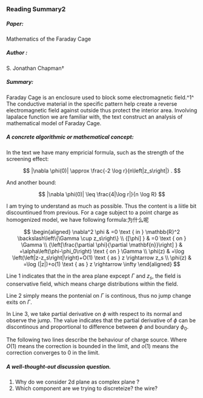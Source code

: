 ### Reading Summary2

##### Paper:

Mathematics of the Faraday Cage

##### Author :

S. Jonathan Chapman†

##### Summary:

Faraday Cage is an enclosure used to block some electromagnetic field.^1^ The conductive material in the specific pattern help create a reverse electromagnetic field against outside thus protect the interior area. Involving lapalace function we are familiar with, the text construct an analysis of mathematical model of Faraday Cage.

##### A concrete algorithmic or mathematical concept:

In the text we have many empricial formula, such as the strength of the screening effect:

$$
|\nabla \phi(0)| \approx \frac{-2 \log r}{n\left|z_s\right|} .
$$

And another bound:

$$
|\nabla \phi(0)| \leq \frac{4|\log r|}{n \log R}
$$

I am trying to understand as much as possible. Thus the content is a liitle bit discountinued from previous. For a cage subject to a point charge  as homogenized model, we have following formula:为什么呢

$$
\begin{aligned}
\nabla^2 \phi & =0 \text { in } \mathbb{R}^2 \backslash\left\{\Gamma \cup z_s\right\} \\
{[\phi] } & =0 \text { on } \Gamma \\
{\left[\frac{\partial \phi}{\partial \mathbf{n}}\right] } & =\alpha\left(\phi-\phi_0\right) \text { on } \Gamma \\
\phi(z) & =\log \left(\left|z-z_s\right|\right)+O(1) \text { as } z \rightarrow z_s \\
\phi(z) & =\log (|z|)+o(1) \text { as } z \rightarrow \infty
\end{aligned}
$$

Line 1 indicates that the in the area plane expcept $\Gamma$ and $z_s$, the field is conservative field, which means charge distributions within the field.

Line 2 simply means the pontenial on $\Gamma$ is continous, thus no jump change exits on $\Gamma$.

In Line 3, we take partial derivative on $\phi$ with respect to its normal and observe the jump. The value indicates that the  partial derivative of $\phi$ can be discontinous and proportional to difference between $\phi$  and boundary $\phi_0$.

The following two lines describe the behaviour of charge source. Where $O(1)$ means the correction is bounded in the limit, and $o(1)$ means the correction converges to 0 in the limit.

##### A well-thought-out discussion question.

1. Why do we consider 2d plane as complex plane ?
2. Which component are we trying to discreteize? the wire?
